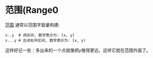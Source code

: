 # 范围(Range0

[范围](http://crystal-lang.org/api/Range.html) 通常以范围字面量构建:

```crystal
x..y  # 闭区间, 数学表示为: [x, y]
x...y # 左闭右开区间, 数学表示为: [x, y)
```

这样好记一些：多出来的一个点就像把*y*推得更远，这样它就在范围外面了。
